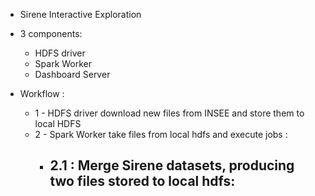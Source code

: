 * Sirene Interactive Exploration

* 3 components:
    * HDFS driver
    * Spark Worker
    * Dashboard Server

* Workflow :
    * 1 - HDFS driver download new files from INSEE and store them to local HDFS
    * 2 - Spark Worker take files from local hdfs and execute jobs :
        * 2.1 : Merge Sirene datasets, producing two files stored to local hdfs:
            - 